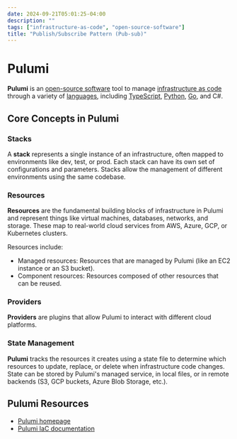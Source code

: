```yaml
---
date: 2024-09-21T05:01:25-04:00
description: ""
tags: ["infrastructure-as-code", "open-source-software"]
title: "Publish/Subscribe Pattern (Pub-sub)"
---
```


# Pulumi

**Pulumi** is an [open-source software](open-source.md) tool to manage [infrastructure as code](infrastructure-as-code.md) through a variety of [languages](computer-languages.md), including [TypeScript](typescript.md), [Python](python.md), [Go](golang.md), and C#. 

## Core Concepts in Pulumi

### Stacks

A **stack** represents a single instance of an infrastructure, often mapped to environments like dev, test, or prod. Each stack can have its own set of configurations and parameters. Stacks allow the management of different environments using the same codebase.

### Resources

**Resources** are the fundamental building blocks of infrastructure in Pulumi and represent things like virtual machines, databases, networks, and storage. These map to real-world cloud services from AWS, Azure, GCP, or Kubernetes clusters. 

Resources include:

* Managed resources: Resources that are managed by Pulumi (like an EC2 instance or an S3 bucket).
* Component resources: Resources composed of other resources that can be reused.

### Providers

**Providers** are plugins that allow Pulumi to interact with different cloud platforms.

### State Management

**Pulumi** tracks the resources it creates using a state file to determine which resources to update, replace, or delete when infrastructure code changes. State can be stored by Pulumi's managed service, in local files, or in remote backends (S3, GCP buckets, Azure Blob Storage, etc.).

## Pulumi Resources

* [Pulumi homepage](https://www.pulumi.com/)
* [Pulumi IaC documentation](https://www.pulumi.com/docs/iac/get-started/)
